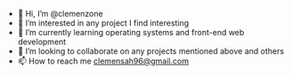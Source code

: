 - 👋 Hi, I’m @clemenzone
- 👀 I’m interested in any project I find interesting
- 🌱 I’m currently learning operating systems and front-end web development
- 💞️ I’m looking to collaborate on any projects mentioned above and others
- 📫 How to reach me clemensah96@gmail.com

<!---
clemenzone/clemenzone is a ✨ special ✨ repository because its `README.md` (this file) appears on your GitHub profile.
You can click the Preview link to take a look at your changes.
--->
